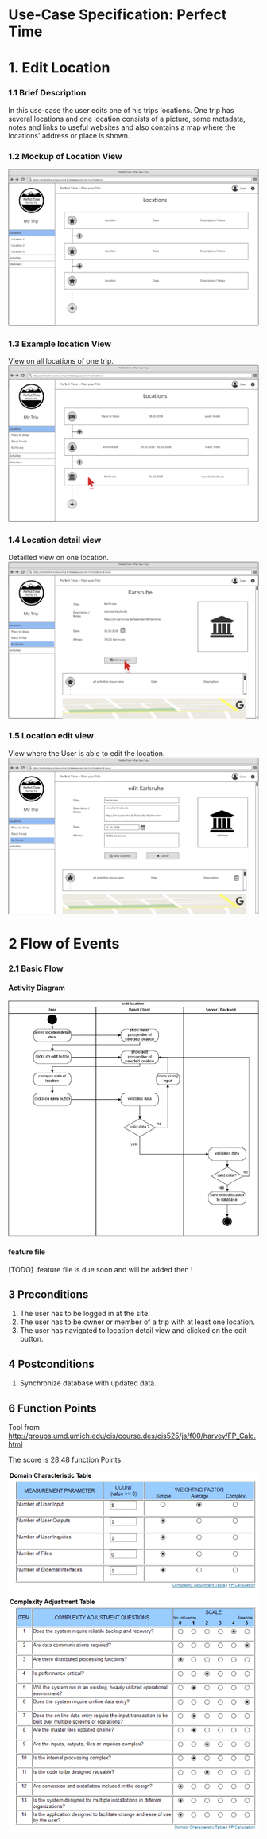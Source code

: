 # Use-Case Specification: Perfect Time
# 1. Edit Location
### 1.1 Brief Description

In this use-case the user edits one of his trips locations. One trip has several locations and one location consists of a picture, some metadata, notes and links to useful websites and also contains a map where the locations' address or place is shown.

### 1.2 Mockup of Location View
![location view file missing][lv]

[lv]: LocationsView.png "Location View"

### 1.3 Example location View
View on all locations of one trip.
![example location view file missing][lvf]

[lvf]: LocationsViewFilled.png "Location View"

### 1.4 Location detail view
Detailled view on one location.
![location detail view file missing][ldv]

[ldv]: detailLocationFilled.png "Location View"

### 1.5 Location edit view
View where the User is able to edit the location.
![location edit view file missing][lev]

[lev]: editLocationFilled.png "Location View"

# 2 Flow of Events

### 2.1 Basic Flow
#### Activity Diagram

![activity diagram file missing][ad]

[ad]: EditLocation_ActivityDiagramm.png "Activity Diagram"

#### feature file

[TODO] .feature file is due soon and will be added then !

## 3 Preconditions
1. The user has to be logged in at the site.
2. The user has to be owner or member of a trip with at least one location.
3. The user has navigated to location detail view and clicked on the edit button.

## 4 Postconditions
1. Synchronize database with updated data.

## 6 Function Points
Tool from http://groups.umd.umich.edu/cis/course.des/cis525/js/f00/harvey/FP_Calc.html

The score is 28.48 function Points.

![function points file missing][fp]

[fp]: ./EditLocation_FunctionPoints.PNG "Function Points"


